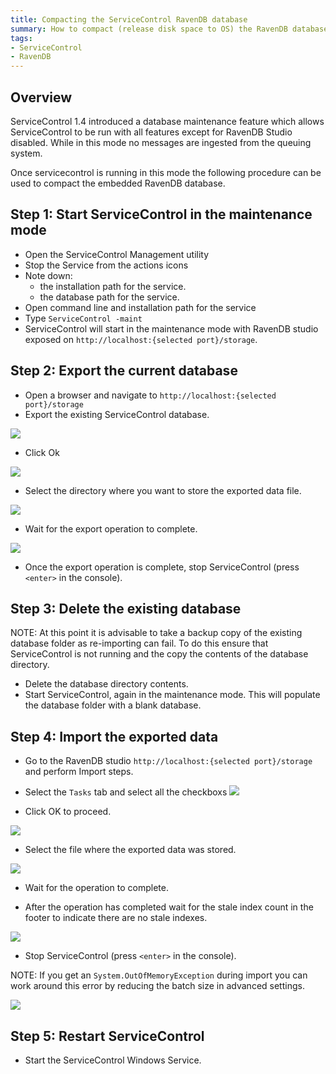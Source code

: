 ```yaml
---
title: Compacting the ServiceControl RavenDB database
summary: How to compact (release disk space to OS) the RavenDB database backing the ServiceControl
tags:
- ServiceControl
- RavenDB
---
```


## Overview

ServiceControl 1.4 introduced a database maintenance feature which allows ServiceControl to be run with all features except for RavenDB Studio disabled.  While in this mode no messages are ingested from the queuing system.    

Once servicecontrol is running in this  mode the following procedure can be used to compact the embedded RavenDB database.

## Step 1: Start ServiceControl in the maintenance mode

- Open the ServiceControl Management utility
- Stop the Service from the actions icons
- Note down:
	- the installation path for the service. 
	- the database path for the service. 
- Open command line and installation path for the service
- Type `ServiceControl -maint`
- ServiceControl will start in the maintenance mode with RavenDB studio exposed on `http://localhost:{selected port}/storage`.
  
## Step 2: Export the current database

- Open a browser and navigate to `http://localhost:{selected port}/storage`
- Export the existing ServiceControl database. 

![](export-database-step1.png)

- Click Ok

![](export-database-step2.png)

- Select the directory where you want to store the exported data file.

![](export-database-step3.png)

- Wait for the export operation to complete.

![](export-database-step4.png)

- Once the export operation is complete, stop ServiceControl (press `<enter>` in the console).

## Step 3: Delete the existing database

NOTE: At this point it is advisable to take a backup copy of the existing database folder as re-importing can fail. To do this ensure that ServiceControl is not running and the copy the contents of the database directory. 

- Delete the database directory contents.
- Start ServiceControl, again in the maintenance mode.  This will populate the database folder with a blank database.  

## Step 4: Import the exported data

- Go to the RavenDB studio `http://localhost:{selected port}/storage` and perform Import steps.
- Select the `Tasks` tab and select all the checkboxs
![](import-database-step1.png)

- Click OK to proceed.

![](import-database-step2.png)

- Select the file where the exported data was stored.

![](import-database-step3.png)

- Wait for the operation to complete.

- After the operation has completed wait for the stale index count in the footer to indicate there are no stale indexes.  

![](import-database-step4.png)

- Stop ServiceControl (press `<enter>` in the console).

NOTE: If you get an `System.OutOfMemoryException` during import you can work around this error by reducing the batch size in advanced settings.

![](import-database-note.png)

## Step 5: Restart ServiceControl

- Start the ServiceControl Windows Service.

